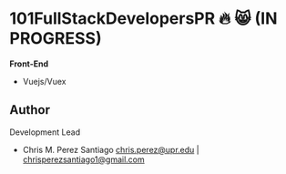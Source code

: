 # 101FullStackDevelopersPR :fire: 😸 (IN PROGRESS)

**Front-End**
- Vuejs/Vuex


**Author**
-----------------
Development Lead

 - Chris M. Perez Santiago   chris.perez@upr.edu | chrisperezsantiago1@gmail.com
